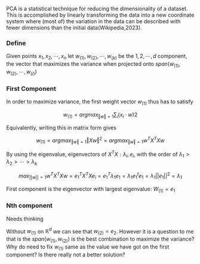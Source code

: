 PCA is a statistical technique for reducing the dimensionality of a dataset. This is accomplished by linearly transforming the data into a new coordinate system where (most of) the variation in the data can be described with fewer dimensions than the initial data(Wikipedia,2023).

### Define

Given points $x_1,x_2,\cdots,x_n$ let $w_{(1)},w_{(2)},\cdots,w_{(k)}$ be the $1,2,\cdots,d$ component, the vector that maximizes the variance when projected onto $span(w_{(1)},w_{(2)},\cdots,w_{(i)})$ 

### First Component
In order to maximize variance, the first weight vector $w_{(1)}$ thus has to satisfy

$$w_{(1)}=arg⁡max_{‖w‖=1}{\sum_i(x_i⋅w)2}$$

Equivalently, writing this in matrix form gives

$$w_{(1)}=arg⁡max_{‖w‖=1}{‖Xw‖^2}=arg⁡max_{‖w‖=1}{w^TX^TXw}$$

By using the eigenvalue, eigenvectors of $X^TX: \lambda_i, e_i$, with the order of $\lambda_1>\lambda_2>\cdots>\lambda_k$ 

$$max_{||w||=1}w^TX^TXw=e_1^TX^TXe_i = e_1^T\lambda_1e_1 = \lambda_1e_1^te_1 = \lambda_1||e_1||^2 = \lambda_1$$

First component is the eigenvector with largest eigenvalue: $W_{(1)}=e_1$

### Nth component

Needs thinking

Without $w_{(1)}$ on $\mathbb{R}^d$  we can see that $w_{(2)}=e_2$. However it is a question to me that is the $span(w_{(1)},w_{(2)})$ is the best combination to maximize the variance? Why do need to fix $w_{(1)}$ same as the value we have got on the first component? Is there really not a better solution?